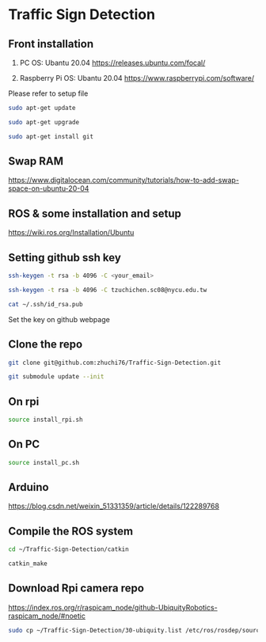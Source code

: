 # Traffic Sign Detection

## Front installation
1. PC OS: Ubantu 20.04
https://releases.ubuntu.com/focal/

2. Raspberry Pi OS: Ubantu 20.04
https://www.raspberrypi.com/software/

Please refer to setup file

```bash
sudo apt-get update
```
```bash
sudo apt-get upgrade
```
```bash
sudo apt-get install git
```

## Swap RAM
https://www.digitalocean.com/community/tutorials/how-to-add-swap-space-on-ubuntu-20-04

## ROS & some installation and setup
https://wiki.ros.org/Installation/Ubuntu


## Setting github ssh key
```bash
ssh-keygen -t rsa -b 4096 -C <your_email>
```
```bash
ssh-keygen -t rsa -b 4096 -C tzuchichen.sc08@nycu.edu.tw
```

```bash
cat ~/.ssh/id_rsa.pub
```

Set the key on github webpage


## Clone the repo
```bash
git clone git@github.com:zhuchi76/Traffic-Sign-Detection.git
```
```bash
git submodule update --init
```

## On rpi
```bash
source install_rpi.sh
```

## On PC
```bash
source install_pc.sh
```

## Arduino
https://blog.csdn.net/weixin_51331359/article/details/122289768


## Compile the ROS system
```bash
cd ~/Traffic-Sign-Detection/catkin
```

```bash
catkin_make
```

## Download Rpi camera repo
https://index.ros.org/r/raspicam_node/github-UbiquityRobotics-raspicam_node/#noetic

```bash
sudo cp ~/Traffic-Sign-Detection/30-ubiquity.list /etc/ros/rosdep/sources.list.d/30-ubiquity.list
```